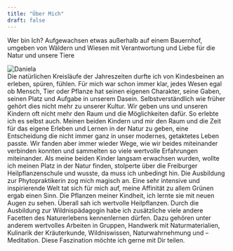 ```yaml
---
title: "Über Mich"
draft: false
---
```

Wer bin Ich? Aufgewachsen etwas außerhalb auf einem Bauernhof, umgeben von Wäldern und Wiesen mit Verantwortung und Liebe für die Natur und unsere Tiere
<div class="image-container">
  <img src="https://fuehldienatur.github.io/FuehlDieNatur/img/head.jpg" alt="Daniela" class="round-image">
</div>
Die natürlichen Kreisläufe der Jahreszeiten durfte ich von Kindesbeinen an erleben, spüren, fühlen. Für mich war schon immer klar, jedes Wesen egal ob Mensch, Tier oder Pflanze hat seinen eigenen Charakter, seine Gaben, seinen Platz und Aufgabe in unserem Dasein.
Selbstverständlich wie früher gehört dies nicht mehr zu unserer Kultur. Wir geben uns und unseren Kindern oft nicht mehr den Raum und die Möglichkeiten dafür.
So erlebte ich es selbst auch. Meinen beiden Kindern und mir den Raum und die Zeit für das eigene Erleben und Lernen in der Natur zu geben, eine Entscheidung die nicht immer ganz in unser modernes, getaktetes Leben passte. Wir fanden aber immer wieder Wege, wie wir beides miteinander verbinden konnten und sammelten so viele wertvolle Erfahrungen miteinander.
Als meine beiden Kinder langsam erwachsen wurden, wollte ich meinen Platz in der Natur finden, stolperte über die Freiburger Heilpflanzenschule und wusste, da muss ich unbedingt hin. Die Ausbildung zur Phytopraktikerin zog mich magisch an.
Eine sehr intensive und inspirierende Welt tat sich für mich auf, meine Affinität zu allem Grünen ergab einen Sinn. Die Pflanzen meiner Kindheit, ich lernte sie mit neuen Augen zu sehen. Überall sah ich wertvolle Heilpflanzen. Durch die Ausbildung zur Wildnispädagogin habe ich zusätzliche viele andere Facetten des Naturerlebens kennenlernen dürfen. Dazu gehören unter anderem wertvolles Arbeiten in Gruppen, Handwerk mit Naturmaterialien, Kulinarik der Kräuterkunde, Wildniswissen, Naturwahrnehmung und – Meditation.
Diese Faszination möchte ich gerne mit Dir teilen.


 
